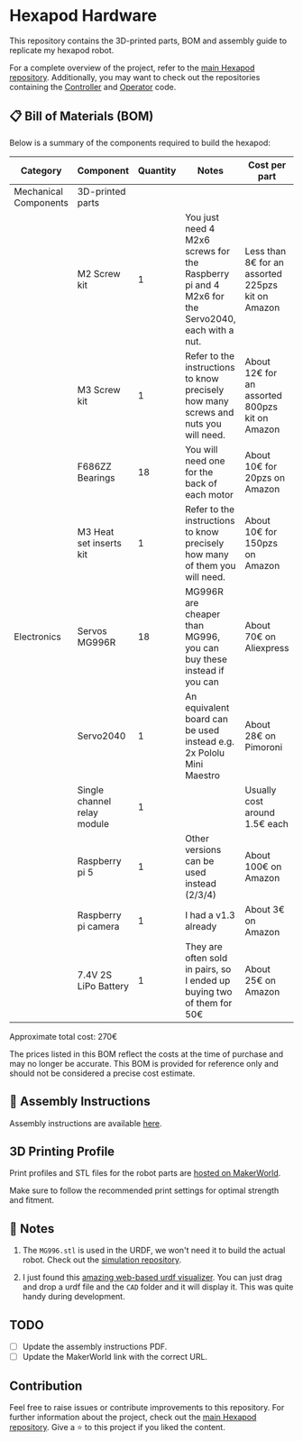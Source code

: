 # Hexapod Hardware

This repository contains the 3D-printed parts, BOM and assembly guide to replicate my hexapod robot. 

For a complete overview of the project, refer to the [main Hexapod repository](https://github.com/ggldnl/Hexapod). Additionally, you may want to check out the repositories containing the [Controller](https://github.com/ggldnl/Hexapod-Controller) and [Operator](https://github.com/ggldnl/Hexapod-Operator) code.

## 📋 Bill of Materials (BOM)

Below is a summary of the components required to build the hexapod:

| **Category**           | **Component**                           | **Quantity** | **Notes**                                                                                       | **Cost per part**                                 |
|------------------------|-----------------------------------------|--------------|-------------------------------------------------------------------------------------------------|---------------------------------------------------|
| Mechanical Components  | 3D-printed parts                        |              |                                                                                                 |                                                   |
|                        | M2 Screw kit                            | 1            | You just need 4 M2x6 screws for the Raspberry pi and 4 M2x6 for the Servo2040, each with a nut. | Less than 8€ for an assorted 225pzs kit on Amazon |
|                        | M3 Screw kit                            | 1            | Refer to the instructions to know precisely how many screws and nuts you will need.             | About 12€ for an assorted 800pzs kit on Amazon    |
|                        | F686ZZ Bearings                         | 18           | You will need one for the back of each motor                                                    | About 10€ for 20pzs on Amazon                     |
|                        | M3 Heat set inserts kit                 | 1            | Refer to the instructions to know precisely how many of them you will need.                     | About 10€ for 150pzs on Amazon                    |
| Electronics            | Servos MG996R                           | 18           | MG996R are cheaper than MG996, you can buy these instead if you can                             | About 70€ on Aliexpress                           | 
|                        | Servo2040                               | 1            | An equivalent board can be used instead e.g. 2x Pololu Mini Maestro                             | About 28€ on Pimoroni                             |
|                        | Single channel relay module             | 1            |                                                                                                 | Usually cost around 1.5€ each                     |
|                        | Raspberry pi 5                          | 1            | Other versions can be used instead (2/3/4)                                                      | About 100€ on Amazon                              |
|                        | Raspberry pi camera                     | 1            | I had a v1.3 already                                                                            | About 3€ on Amazon                                |
|                        | 7.4V 2S LiPo Battery                    | 1            | They are often sold in pairs, so I ended up buying two of them for 50€                          | About 25€ on Amazon                               |

Approximate total cost: 270€

The prices listed in this BOM reflect the costs at the time of purchase and may no longer be accurate. This BOM is provided for reference only and should not be considered a precise cost estimate.

## 🔨 Assembly Instructions

Assembly instructions are available [here]().

## 3D Printing Profile

Print profiles and STL files for the robot parts are [hosted on MakerWorld](https://makerworld.com/en/models/).

Make sure to follow the recommended print settings for optimal strength and fitment.

## 📝 Notes

1. The `MG996.stl` is used in the URDF, we won't need it to build the actual robot. Check out the [simulation repository](https://github.com/ggldnl/Hexapod-Simulation).

2. I just found this [amazing web-based urdf visualizer](https://gkjohnson.github.io/urdf-loaders/javascript/example/bundle/). You can just drag and drop a urdf file and the `CAD` folder and it will display it. This was quite handy during development.  

## TODO

- [ ] Update the assembly instructions PDF.
- [ ] Update the MakerWorld link with the correct URL.

## Contribution

Feel free to raise issues or contribute improvements to this repository. For further information about the project, check out the [main Hexapod repository](https://github.com/ggldnl/Hexapod). Give a ⭐️ to this project if you liked the content.
